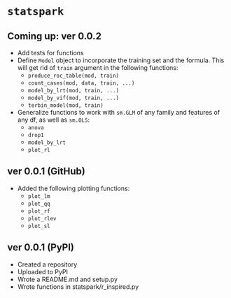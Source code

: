
# `statspark`

## Coming up: ver 0.0.2

* Add tests for functions
* Define `Model` object to incorporate the training set and the formula. This will get rid of `train` argument in the following functions:
    + `produce_roc_table(mod, train)`
    + `count_cases(mod, data, train, ...)`
    + `model_by_lrt(mod, train, ...)`
    + `model_by_vif(mod, train, ...)`
    + `terbin_model(mod, train)`
* Generalize functions to work with `sm.GLM` of any family and features of any df, as well as `sm.OLS`:
    + `anova`
    + `drop1`
    + `model_by_lrt`
    + `plot_rl`

## ver 0.0.1 (GitHub)

* Added the following plotting functions:
    + `plot_lm`
    + `plot_qq`
    + `plot_rf`
    + `plot_rlev`
    + `plot_sl`

## ver 0.0.1 (PyPI)

* Created a repository
* Uploaded to PyPI
* Wrote a README.md and setup.py
* Wrote functions in statspark/r_inspired.py
